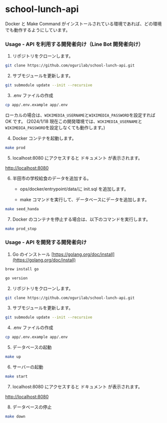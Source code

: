 # school-lunch-api

Docker と Make Command がインストールされている環境であれば、どの環境でも動作するようにしています。

### Usage - API を利用する開発者向け（Line Bot 開発者向け）

1. リポジトリをクローンします。

```bash
git clone https://github.com/ogurilab/school-lunch-api.git
```

2. サブモジュールを更新します。

```bash
git submodule update --init --recursive
```

3. .env ファイルの作成

```bash
cp app/.env.example app/.env
```

ローカルの場合は、`WIKIMEDIA_USERNAME`と`WIKIMEDIA_PASSWORD`を設定すれば OK です。
(2024/1/18 現在この開発環境では、`WIKIMEDIA_USERNAME`と`WIKIMEDIA_PASSWORD`を設定しなくても動作します。)

4. Docker コンテナを起動します。

```bash
make prod
```

5. localhost:8080 にアクセスすると ドキュメント が表示されます。

[http://localhost:8080](http://localhost:8080)

6. 半田市の学校給食のデータを追加する。

   - ops/docker/entrypoint/data/に init.sql を追加します。

   - make コマンドを実行して、データベースにデータを追加します。

```bash
make seed_handa
```

7. Docker のコンテナを停止する場合は、以下のコマンドを実行します。

```bash
make prod_stop
```

### Usage - API を開発する開発者向け

1. Go のインストール [https://golang.org/doc/install](https://golang.org/doc/install)

```bash
brew install go

go version
```

2. リポジトリをクローンします。

```bash
git clone https://github.com/ogurilab/school-lunch-api.git
```

3. サブモジュールを更新します。

```bash
git submodule update --init --recursive
```

4. .env ファイルの作成

```bash
cp app/.env.example app/.env
```

5. データベースの起動

```bash
make up
```

6. サーバーの起動

```bash
make start
```

7. localhost:8080 にアクセスすると ドキュメント が表示されます。

[http://localhost:8080](http://localhost:8080)

8. データベースの停止

```bash
make down
```
